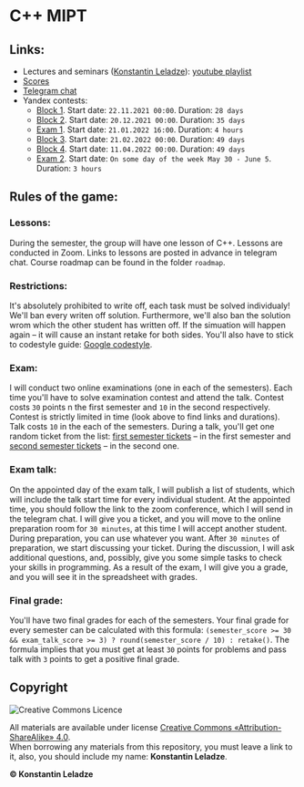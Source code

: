 # C++ MIPT

## Links:
+ Lectures and seminars ([Konstantin Leladze](https://t.me/konstantinleladze)): [youtube playlist](https://youtube.com/playlist?list=PL85_gNEP3vgReILPsym0C6B295kfjfVrv)
+ [Scores](https://docs.google.com/spreadsheets/d/1L22kWCzMYbk66SQmC0boS1RyRIurLIlfODbNfQNDwKQ)
+ [Telegram chat](https://t.me/joinchat/sRYBQZ2XiJ44YjIy)
+ Yandex contests:
  + [Block 1](https://contest.yandex.ru/contest/30937/enter/?lang=en). Start date: `22.11.2021 00:00`. Duration: `28 days`
  + [Block 2](https://contest.yandex.ru/contest/31957/enter/?lang=en). Start date: `20.12.2021 00:00`. Duration: `35 days`
  + [Exam 1](https://contest.yandex.ru/contest/32339/enter/?lang=en). Start date: `21.01.2022 16:00`. Duration: `4 hours`
  + [Block 3](https://contest.yandex.ru/contest/34048/enter/?lang=en). Start date: `21.02.2022 00:00`. Duration: `49 days`
  + [Block 4](https://contest.yandex.ru/contest/34050/enter/?lang=en). Start date: `11.04.2022 00:00`. Duration: `49 days`
  + [Exam 2](https://contest.yandex.ru/contest/34051/enter/?lang=en). Start date: `On some day of the week May 30 - June 5`. Duration: `3 hours`

## Rules of the game:

### Lessons:
During the semester, the group will have one lesson of C++. Lessons are conducted in Zoom. Links to lessons are posted in advance in telegram chat. Course roadmap can be found in the folder `roadmap`.

### Restrictions:
It's absolutely prohibited to write off, each task must be solved individualy! We'll ban every writen off solution. Furthermore, we'll also ban the solution wrom which the other student has written off. If the simuation will happen again – it will cause an instant retake for both sides. You'll also have to stick to codestyle guide: [Google codestyle](https://google.github.io/styleguide/cppguide.html).

### Exam:
I will conduct two online examinations (one in each of the semesters). 
Each time you'll have to solve examination contest and attend the talk. Contest costs `30` points n the first semester and `10` in the second respectively.
Contest is strictly limited in time (look above to find links and durations). Talk costs `10` in the each of the semesters. During a talk, you'll get one random ticket from the list: [first semester tickets](https://github.com/Costello1329/cpp-mipt-2021/tree/master/tickets#tickets-for-the-first-semester-exam) – in the first semester and [second semester tickets](https://github.com/Costello1329/cpp-mipt-2021/tree/master/tickets#tickets-for-the-second-semester-exam) – in the second one.

### Exam talk:
On the appointed day of the exam talk, I will publish a list of students, which will include the talk start time for every individual student. At the appointed time, you should follow the link to the zoom conference, which I will send in the telegram chat. I will give you a ticket, and you will move to the online preparation room for `30 minutes`, at this time I will accept another student. During preparation, you can use whatever you want. After `30 minutes` of preparation, we start discussing your ticket. During the discussion, I will ask additional questions, and, possibly, give you some simple tasks to check your skills in programming. As a result of the exam, I will give you a grade, and you will see it in the spreadsheet with grades.

### Final grade:
You'll have two final grades for each of the semesters. Your final grade for every semester can be calculated with this formula: `(semester_score >= 30 && exam_talk_score >= 3) ? round(semester_score / 10) : retake()`. The formula implies that you must get at least `30` points for problems and pass talk with `3` points to get a positive final grade.

## Copyright

![Creative Commons Licence](https://i.creativecommons.org/l/by-sa/4.0/88x31.png)

All materials are available under license [Creative Commons «Attribution-ShareAlike» 4.0](http://creativecommons.org/licenses/by-sa/4.0/).\
When borrowing any materials from this repository, you must leave a link to it, also, you should include my name: **Konstantin Leladze**.

__© Konstantin Leladze__

